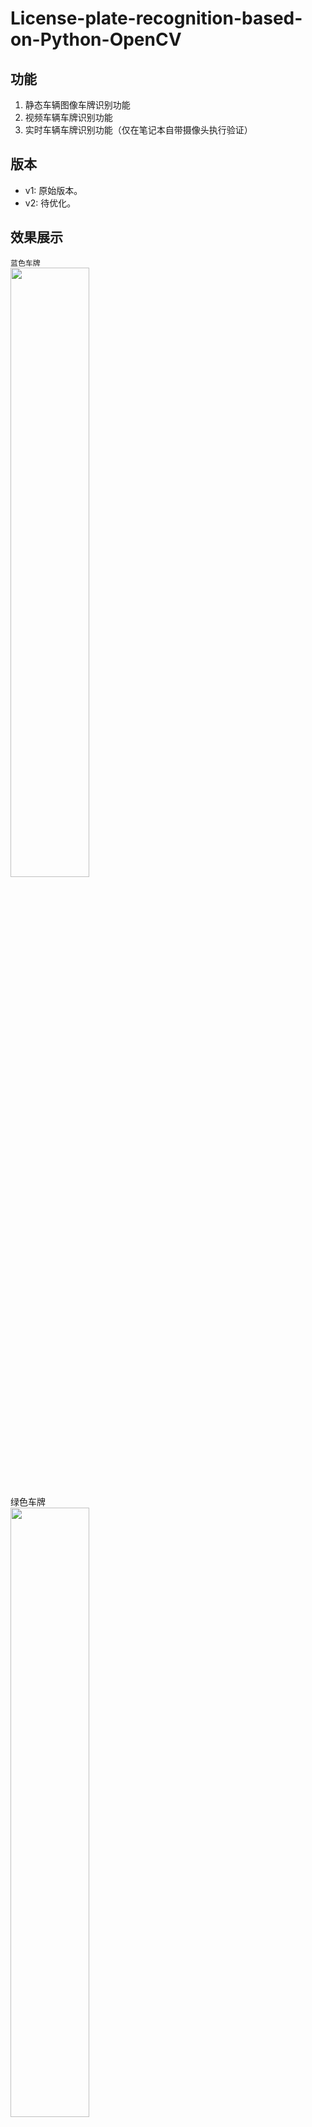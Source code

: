 # License-plate-recognition-based-on-Python-OpenCV

## 功能
1. 静态车辆图像车牌识别功能
2. 视频车辆车牌识别功能
3. 实时车辆车牌识别功能（仅在笔记本自带摄像头执行验证）

## 版本
+ v1: 原始版本。
+ v2: 待优化。


## 效果展示

```蓝色车牌```<br />
<img src="https://jsd.cdn.zzko.cn/gh/Letget/License-plate-recognition-based-on-Python-OpenCV@master/display/blue.jpg" width="50%">

绿色车牌<br />
<img src="https://jsd.cdn.zzko.cn/gh/Letget/License-plate-recognition-based-on-Python-OpenCV@master/display/green.jpg" width="50%">

黄色车牌<br />
<img src="https://jsd.cdn.zzko.cn/gh/Letget/License-plate-recognition-based-on-Python-OpenCV@master/display/yellow.jpg" width="50%">


## 说明
本人毕业设计，可供参考学习，邮箱letgptten@gmail.com，商用或其他用途请私信谢谢！
